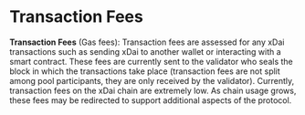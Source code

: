 ---
---

# Transaction Fees

**Transaction Fees** (Gas fees): Transaction fees are assessed for any xDai transactions such as sending xDai to another wallet or interacting with a smart contract. These fees are currently sent to the validator who seals the block in which the transactions take place (transaction fees are not split among pool participants, they are only received by the validator). Currently, transaction fees on the xDai chain are extremely low. As chain usage grows, these fees may be redirected to support additional aspects of the protocol. 